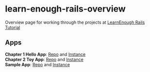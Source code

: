 # learn-enough-rails-overview
Overview page for working through the projects at [LearnEnough Rails Tutorial](https://www.railstutorial.org/book)

## Apps

**Chapter 1 Hello App**: [Repo](https://github.com/lomky/learn-enough-rails-hello-app) and [Instance](https://immense-stream-82923.herokuapp.com/)  
**Chapter 2 Toy App**: [Repo](https://github.com/lomky/learn-enough-rails-toy-app) and [Instance](https://ancient-retreat-52085.herokuapp.com/)  
**Sample App**: [Repo](https://github.com/lomky/learn-enough-rails-sample-app) and [Instance](https://stark-dusk-54813.herokuapp.com)  


